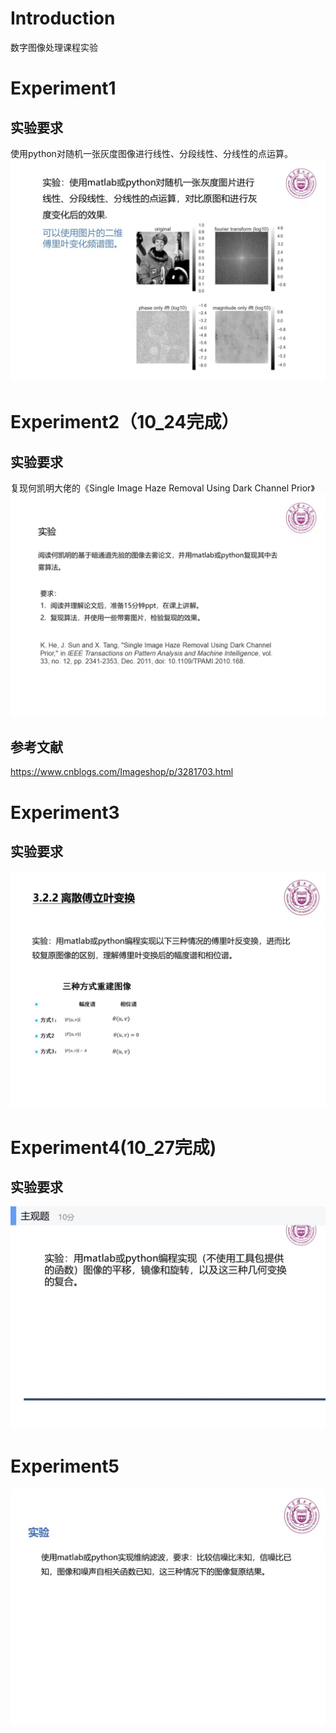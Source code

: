 # Introduction
数字图像处理课程实验
# Experiment1
## 实验要求
使用python对随机一张灰度图像进行线性、分段线性、分线性的点运算。
<img src=./assest/experiment1.jpeg>

# Experiment2（10_24完成）
## 实验要求
复现何凯明大佬的《Single Image Haze Removal Using Dark Channel Prior》
<img src=./assest/experiment2.jpeg>
## 参考文献
https://www.cnblogs.com/Imageshop/p/3281703.html
# Experiment3
## 实验要求
<img src=./assest/experiment3.jpeg>

# Experiment4(10_27完成)
## 实验要求
<img src=./assest/experiment4.jpeg>

# Experiment5
<img src=./assest/experiment5.jpg>